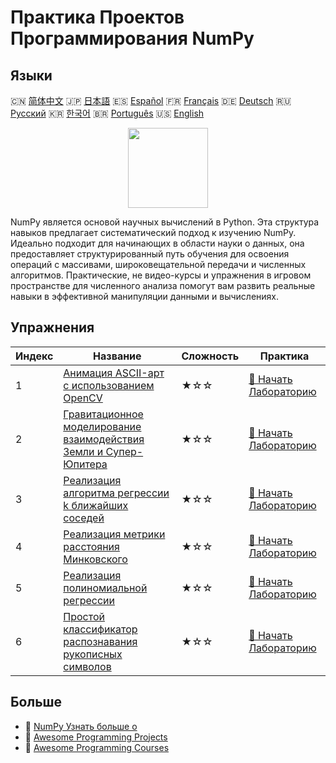 # Практика Проектов Программирования NumPy

## Языки

🇨🇳 [简体中文](README_zh.md) 🇯🇵 [日本語](README_ja.md) 🇪🇸 [Español](README_es.md) 🇫🇷 [Français](README_fr.md) 🇩🇪 [Deutsch](README_de.md) 🇷🇺 [Русский](README_ru.md) 🇰🇷 [한국어](README_ko.md) 🇧🇷 [Português](README_pt.md) 🇺🇸 [English](README.md) 

<div align="center">
<img width="128px" src="https://file.labex.io/path/gdqX0QgXsYjL.png">
</div>

NumPy является основой научных вычислений в Python. Эта структура навыков предлагает систематический подход к изучению NumPy. Идеально подходит для начинающих в области науки о данных, она предоставляет структурированный путь обучения для освоения операций с массивами, широковещательной передачи и численных алгоритмов. Практические, не видео-курсы и упражнения в игровом пространстве для численного анализа помогут вам развить реальные навыки в эффективной манипуляции данными и вычислениях.

## Упражнения

|   Индекс | Название                                                                                                                                                     | Сложность   | Практика                                                                                                             |
|----------|--------------------------------------------------------------------------------------------------------------------------------------------------------------|-------------|----------------------------------------------------------------------------------------------------------------------|
|        1 | [Анимация ASCII-арт с использованием OpenCV](https://labex.io/ru/courses/project-ascii-art-animation-with-opencv)                                            | ★☆☆         | [🚀 Начать Лабораторию](https://labex.io/ru/courses/project-ascii-art-animation-with-opencv)                         |
|        2 | [Гравитационное моделирование взаимодействия Земли и Супер-Юпитера](https://labex.io/ru/courses/project-gravitational-simulation-of-earth-and-super-jupiter) | ★☆☆         | [🚀 Начать Лабораторию](https://labex.io/ru/courses/project-gravitational-simulation-of-earth-and-super-jupiter)     |
|        3 | [Реализация алгоритма регрессии k ближайших соседей](https://labex.io/ru/courses/project-k-nearest-neighbors-regression-algorithm-implementation)            | ★☆☆         | [🚀 Начать Лабораторию](https://labex.io/ru/courses/project-k-nearest-neighbors-regression-algorithm-implementation) |
|        4 | [Реализация метрики расстояния Минковского](https://labex.io/ru/courses/project-implementing-minkowski-distance-metric)                                      | ★☆☆         | [🚀 Начать Лабораторию](https://labex.io/ru/courses/project-implementing-minkowski-distance-metric)                  |
|        5 | [Реализация полиномиальной регрессии](https://labex.io/ru/courses/project-polynomial-regression-implementation-and-application)                              | ★☆☆         | [🚀 Начать Лабораторию](https://labex.io/ru/courses/project-polynomial-regression-implementation-and-application)    |
|        6 | [Простой классификатор распознавания рукописных символов](https://labex.io/ru/courses/project-simple-handwritten-character-recognition-classifier)           | ★☆☆         | [🚀 Начать Лабораторию](https://labex.io/ru/courses/project-simple-handwritten-character-recognition-classifier)     |

## Больше

- 🔗 [NumPy Узнать больше о](https://labex.io/ru/skilltrees/numpy)
- 🔗 [Awesome Programming Projects](https://github.com/labex-labs/awesome-programming-projects)
- 🔗 [Awesome Programming Courses](https://github.com/labex-labs/awesome-programming-courses)

